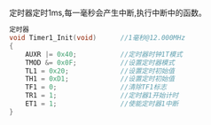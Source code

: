 # 

定时器定时1ms,每一毫秒会产生中断,执行中断中的函数。

```c
定时器
void Timer1_Init(void)		//1毫秒@12.000MHz
{
	AUXR |= 0x40;			//定时器时钟1T模式
	TMOD &= 0x0F;			//设置定时器模式
	TL1 = 0x20;				//设置定时初始值
	TH1 = 0xD1;				//设置定时初始值
	TF1 = 0;				//清除TF1标志
	TR1 = 1;				//定时器1开始计时
	ET1 = 1;				//使能定时器1中断
}

```


